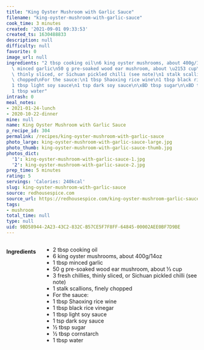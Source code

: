 ```yaml
---
title: "King Oyster Mushroom with Garlic Sauce"
filename: "king-oyster-mushroom-with-garlic-sauce"
cook_time: 3 minutes
created: '2021-09-01 09:33:53'
created_ts: 1630488833
description: null
difficulty: null
favorite: 0
image_url: null
ingredients: "2 tbsp cooking oil\n6 king oyster mushrooms, about 400g/14oz\n1 tbsp\
  \ minced garlic\n50 g pre-soaked wood ear mushroom, about \u2153 cup\n3 fresh chillies,\
  \ thinly sliced, or Sichuan pickled chilli (see note)\n1 stalk scallions, finely\
  \ chopped\nFor the sauce:\n1 tbsp Shaoxing rice wine\n1 tbsp black rice vinegar\n\
  1 tbsp light soy sauce\n1 tsp dark soy sauce\n\xBD tbsp sugar\n\xBD tbsp cornstarch\n\
  1 tbsp water"
intrash: 0
meal_notes:
- 2021-01-24-lunch
- 2020-10-22-dinner
mine: null
name: King Oyster Mushroom with Garlic Sauce
p_recipe_id: 304
permalink: /recipes/king-oyster-mushroom-with-garlic-sauce
photo_large: king-oyster-mushroom-with-garlic-sauce-large.jpg
photo_thumb: king-oyster-mushroom-with-garlic-sauce-thumb.jpg
photos_dict:
  '1': king-oyster-mushroom-with-garlic-sauce-1.jpg
  '2': king-oyster-mushroom-with-garlic-sauce-2.jpg
prep_time: 5 minutes
rating: 5
servings: 'Calories: 240kcal'
slug: king-oyster-mushroom-with-garlic-sauce
source: redhousespice.com
source_url: https://redhousespice.com/king-oyster-mushroom-garlic-sauce/
tags:
- mushroom
total_time: null
type: null
uid: 9BD58944-2A23-43C2-832C-B57CE5F7F8FF-64845-00002AEE0BF7D9BE
---
```

<div class="large-8 medium-7 columns" id="writeup">	</div><!-- #writeup -->
</div><!-- #row-one -->
<div class="row" id="row-two">	<div class="medium-4 small-5 columns" id="ingredients"><h4>Ingredients</h4><div class="box box-ingredients content"><ul>
<li>2 tbsp cooking oil</li>
<li>6 king oyster mushrooms, about 400g/14oz</li>
<li>1 tbsp minced garlic</li>
<li>50 g pre-soaked wood ear mushroom, about ⅓ cup</li>
<li>3 fresh chillies, thinly sliced, or Sichuan pickled chilli (see note)</li>
<li>1 stalk scallions, finely chopped</li>
<li>For the sauce:</li>
<li>1 tbsp Shaoxing rice wine</li>
<li>1 tbsp black rice vinegar</li>
<li>1 tbsp light soy sauce</li>
<li>1 tsp dark soy sauce</li>
<li>½ tbsp sugar</li>
<li>½ tbsp cornstarch</li>
<li>1 tbsp water</li>
</ul>
</div>	</div>	<div class="medium-6 small-7 columns" id="directions">	</div>